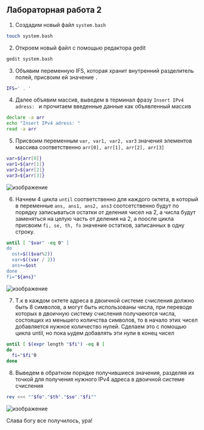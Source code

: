 ## Лабораторная работа 2

1. Создадим новый файл `system.bash`

```bash
touch system.bash
```

2. Откроем новый файл с помощью редактора gedit

```bash
gedit system.bash
```

3. Объявим переменную IFS, которая хранит внутренний разделитель полей, присвоим ей значение ` . `
   
```bash
IFS=' . '
```

4. Далее объявим массив, выведем в терминал фразу `Insert IPv4 adress: ` и прочитаем введенные данные как объявленный массив
   
```bash
declare -a arr
echo "Insert IPv4 adress: "
read -a arr
```

5. Присвоим переменным `var, var1, var2, var3` значения элементов массива соответственно `arr[0], arr[1], arr[2], arr[3]`
   
```bash
var=${arr[0]}
var1=${arr[1]}
var2=${arr[2]}
var3=${arr[3]}
```

![изображение](https://github.com/user-attachments/assets/62d8c5c2-fc9c-4201-91d9-a991f93ecaa1)

6. Начнем 4 цикла `until` соответственно для каждого октета, в который в переменные `ans, ans1, ans2, ans3` соотсетственно будут по порядку записываться остатки от деления чисел на 2, а числа будут заменяться на целую часть от деления на 2, а поосле цикла присвоим `fi, se, th, fo` значение остатков, записанных в одну строку. 

```bash
until [ "$var" -eq 0" ]
do
  ost=$(($var%2))
  var=$((var / 2))
  ans+=$ost
done
fi="${ans}"
```
![изображение](https://github.com/user-attachments/assets/19c0c877-b1ff-4b80-83ee-72a2217cb5f0)

7. Т.к в каждом октете адреса в двоичной системе счисления должно быть 8 символов, а могут быть использованы числа, при переводе которых в двоичную систему счисления получаеются числа, состоящих из меньшего количства символов, то в начало этих чисел добавляется нужное количество нулей. Сделаем это с помощью цикла until, но пока ьудем добавлять эти нули в конец чисел

```bash
until [ $(expr length "$fi") -eq 8 ]
do
  fi="$fi"0
done
```

8. Выведем в обратном порядке получившиеся значения, разделяя их точкой для получения нужного IPv4 адреса в двоичной системе счисления

```bash
rev <<< ""$fo"."$th"."$se"."$fi""
```

![изображение](https://github.com/user-attachments/assets/570600a4-011d-4bc2-8bfa-e67e8200f084)

Слава богу все получилось, ура!
